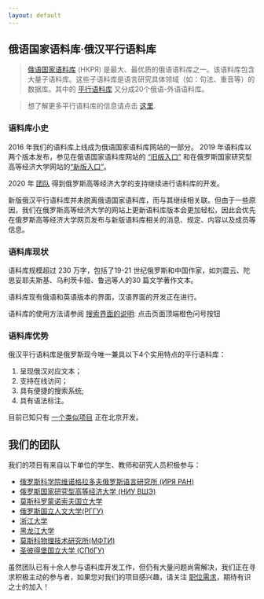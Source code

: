 ```yaml
---
layout: default
---
```


## 俄语国家语料库·俄汉平行语料库
  > [俄语国家语料库](http://www.ruscorpora.ru/new/) (НКРЯ) 是最大、最优质的俄语语料库之一。该语料库包含大量子语料库。这些子语料库是语言研究具体领域（如：句法、重音等）的数据库。其中的 [平行语料库](http://www.ruscorpora.ru/new/search-para-en.html)  又分成20个俄语-外语语料库。
  
  > 想了解更多平行语料库的信息请点击 [这里](https://ruzhcorp.github.io/pages/1_parallel/).

### 语料库小史

2016 年我们的语料库上线成为俄语国家语料库网站的一部分。
2019 年语料库以两个版本发布，参见在俄语国家语料库网站的 [“旧版入口”](http://www.ruscorpora.ru/new/search-para-zh.html) 和在俄罗斯国家研究型高等经济大学网站的[“新版入口”](https://linghub.ru/rnc_parallel_chinese/search)。 

2020 年 [团队](https://studscience.hse.ru/news/348490285.html) 得到俄罗斯高等经济大学的支持继续进行语料库的开发。

新版俄汉平行语料库并未脱离俄语国家语料库，而与其继续相关联。但由于一些原因，我们在俄罗斯高等经济大学的网站上更新语料库版本会更加轻松，因此会优先在俄罗斯高等经济大学网页发布与新版语料库相关的消息、规定、内容以及成员等信息。

### 语料库现状

语料库规模超过 230 万字，包括了19-21 世纪俄罗斯和中国作家，如刘震云、陀思妥耶夫斯基、乌利茨卡娅、鲁迅等人的30 篇文学著作文本。

语料库现有俄语和英语版本的界面，汉语界面的开发正在进行。

语料库的使用方法请参阅 [搜索界面的说明](https://linghub.ru/rnc_parallel_chinese/search): 点击页面顶端橙色问号按钮


### 语料库优势

俄汉平行语料库是俄罗斯现今唯一兼具以下4个实用特点的平行语料库：
  1. 呈现俄汉对应文本；
  2. 支持在线访问；
  3. 具有便捷的搜索系统;
  4. 具有语法标注。

目前已知只有 [一个类似项目](http://rucorpus.cn/) 正在北京开发。


## 我们的团队

我们的项目有来自以下单位的学生、教师和研究人员积极参与：
- [俄罗斯科学院维诺格拉多夫俄罗斯语言研究所 (ИРЯ РАН)](http://www.ruslang.ru/ )
- [俄罗斯国家研究型高等经济大学 (НИУ ВШЭ)](https://admissions.hse.ru/cn/)
- [莫斯科罗蒙诺索夫国立大学](https://www.msu.ru/ch/index.php)
- [俄罗斯国立人文大学(РГГУ)](https://www.rsuh.ru/en/)
- [浙江大学](https://www.zju.edu.cn/english/)
- [黑龙江大学](http://www.hlju.edu.cn/)
- [莫斯科物理技术研究所(МФТИ)](https://mipt.ru/english/ )
- [圣彼得堡国立大学 (СПбГУ)](https://chinese.spbu.ru/)

虽然团队已有十余人参与语料库开发工作，但仍有大量问题尚需解决，我们正在寻求积极主动的参与者，如果您对我们的项目感兴趣，请关注 [职位需求](https://ruzhcorp.github.io/cn/pages/3_vacancy/)，期待有识之士的加入！
